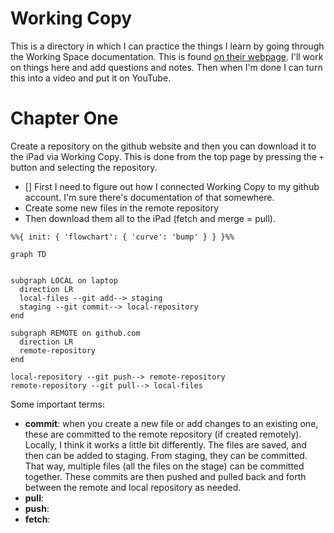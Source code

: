 # Working Copy

This is a directory in which I can practice the things I learn by going through the Working Space documentation. This is found [on their webpage](https://workingcopy.app/manual). I'll work on things here and add questions and notes. Then when I'm done I can turn this into a video and put it on YouTube. 

# Chapter One

Create a repository on the github website and then you can download it to the iPad via Working Copy. This is done from the top page by pressing the `+` button and selecting the repository. 

- [] First I need to figure out how I connected Working Copy to my github account. I'm sure there's documentation of that somewhere.
- Create some new files in the remote repository
- Then download them all to the iPad (fetch and merge = pull).

```mermaid
%%{ init: { 'flowchart': { 'curve': 'bump' } } }%%

graph TD


subgraph LOCAL on laptop
  direction LR
  local-files --git add--> staging
  staging --git commit--> local-repository
end

subgraph REMOTE on github.com
  direction LR
  remote-repository
end

local-repository --git push--> remote-repository
remote-repository --git pull--> local-files
```

Some important terms: 

- **commit**: when you create a new file or add changes to an existing one, these are committed to the remote repository (if created remotely). Locally, I think it works a little bit differently. The files are saved, and then can be added to staging. From staging, they can be committed. That way, multiple files (all the files on the stage) can be committed together. These commits are then pushed and pulled back and forth between the remote and local repository as needed.
- **pull**:
- **push**:
- **fetch**:
